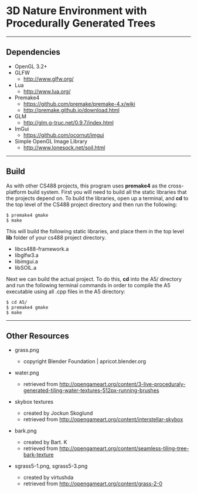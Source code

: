 # 3D Nature Environment with Procedurally Generated Trees

---

## Dependencies
* OpenGL 3.2+
* GLFW
    * http://www.glfw.org/
* Lua
    * http://www.lua.org/
* Premake4
    * https://github.com/premake/premake-4.x/wiki
    * http://premake.github.io/download.html
* GLM
    * http://glm.g-truc.net/0.9.7/index.html
* ImGui
    * https://github.com/ocornut/imgui
* Simple OpenGL Image Library
    * http://www.lonesock.net/soil.html

---

## Build
As with other CS488 projects, this program uses **premake4** as the cross-platform build system. First you will need to build all
the static libraries that the projects depend on. To build the libraries, open up a
terminal, and **cd** to the top level of the CS488 project directory and then run the
following:

    $ premake4 gmake
    $ make

This will build the following static libraries, and place them in the top level **lib**
folder of your cs488 project directory.
* libcs488-framework.a
* libglfw3.a
* libimgui.a
* libSOIL.a

Next we can build the actual project.  To do this, **cd** into the A5/ directory and run the following terminal commands in order to compile the A5 executable using all .cpp files in the A5 directory:

    $ cd A5/
    $ premake4 gmake
    $ make

----

## Other Resources

* grass.png
    * copyright Blender Foundation | apricot.blender.org
* water.png
    * retrieved from http://opengameart.org/content/3-live-proceduraly-generated-tiling-water-textures-512px-running-brushes

* skybox textures
    * created by Jockun Skoglund
    * retrieved from http://opengameart.org/content/interstellar-skybox

* bark.png
    * created by Bart. K
    * retrieved from http://opengameart.org/content/seamless-tiling-tree-bark-texture

* sgrass5-1.png, sgrass5-3.png
    * created by virtushda
    * retrieved from http://opengameart.org/content/grass-2-0